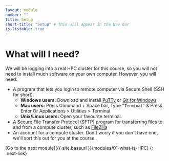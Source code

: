 ```yaml
---
layout: module
number: ""
title: Setup
short-title: "Setup" # This will appear in the Nav bar
is-listable: true
---
```



# What will I need?

We will be logging into a real HPC cluster for this course, so you will not need to install much software on your own computer. However, you will need:
- A program that lets you login to remote computer via Secure Shell (SSH for short).
  - **Windows users:** Download and install [PuTTy](http://www.chiark.greenend.org.uk/~sgtatham/putty/download.html) or [Git for Windows](https://git-scm.com/download/win)
  - **Mac users:** Press Command + Space bar, Type `“Terminal"` & Press Enter
  Or Applications > Utilities > Terminal
  - **Unix/Linux users:** Open your favourite terminal.
- A Secure File Transfer Protocol (SFTP) program for transferring files to and from a compute cluster, such as [FileZilla](https://filezilla-project.org/)
- An account for a compute cluster. Don't worry if you don't have one, we'll sort this out for you at the course.


[Go to the next module]({{ site.baseurl }}/modules/01-what-is-HPC)
{: .next-link}
